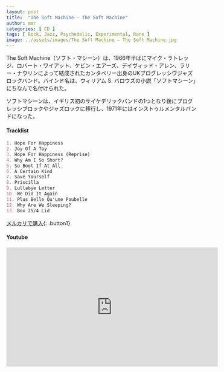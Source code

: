 ```yaml
---
layout: post
title:  "The Soft Machine – The Soft Machine"
author: mmr
categories: [ CD ]
tags: [ Rock, Jazz, Psychedelic, Experimental, Rare ]
image: ../assets/images/The Soft Machine – The Soft Machine.jpg
---
```


The Soft Machine（ソフト・マシーン）は、1966年半ばにマイク・ラトレッジ、ロバート・ワイアット、ケビン・エアーズ、デイヴィッド・アレン、ラリー・ナウリンによって結成されたカンタベリー出身のUKプログレッシヴジャズロックバンド。バインド名は、ウィリアム S. バロウズの小説「ソフトマシーン」にちなんで名付けられた。

ソフトマシーンは、イギリス初のサイケデリックバンドの1つとなり後にプログレッシブロックやジャズロックに移行し、1971年にはインストゥルメンタルバンドになった。

#### Tracklist
```md
1. Hope For Happiness
2. Joy Of A Toy
3. Hope For Happiness (Reprise)
4. Why Am I So Short?
5. So Boot If At All
6. A Certain Kind
7. Save Yourself
8. Priscilla
9. Lullabye Letter
10. We Did It Again
11. Plus Belle Qu'une Poubelle
12. Why Are We Sleeping?
13. Box 25/4 Lid
```

[メルカリで購入](https://jp.mercari.com/item/m60210316220?afid=6142608987){: .button1}

#### Youtube 
<iframe width="560" height="315" src="https://www.youtube.com/embed/tdQ3Uc9Rc8g?si=wKnvhQ7S8BBwF9io" title="YouTube video player" frameborder="0" allow="accelerometer; autoplay; clipboard-write; encrypted-media; gyroscope; picture-in-picture; web-share" referrerpolicy="strict-origin-when-cross-origin" allowfullscreen></iframe>